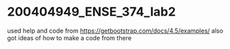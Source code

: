 # 200404949_ENSE_374_lab2

used help and code from https://getbootstrap.com/docs/4.5/examples/
also got ideas of how to make a code from there 
